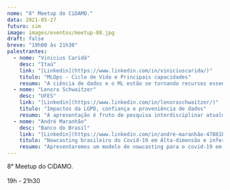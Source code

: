 ```yaml
---
nome: "8° Meetup do CiDAMO."
data: 2021-05-27
futuro: sim
image: images/eventos/meetup-08.jpg
draft: false
breve: "19h00 às 21h30"
palestrantes:
  - nome: "Vinicius Caridá"
    desc: "Itaú"
    link: "[Linkedin](https://www.linkedin.com/in/viniciuscarida/)"
    titulo: "MLOps - Ciclo de Vida e Principais capacidades"
    resumo: "A ciência de dados e o ML estão se tornando recursos essenciais para resolver problemas complexos do mundo real, transformando setores e agregando valor em todos os domínios. Portanto, muitas empresas estão investindo em suas equipes de ciência de dados e recursos de ML para desenvolver modelos preditivos que podem agregar valor aos negócios. Nesse contexto surge a cultura e prática de MLOps. MLOps significa unificar o desenvolvimento de sistemas de ML (Dev) e a operação de sistemas de ML (Ops) com automação e o monitoramento de todos os passos da construção do sistema de ML, inclusive integração, teste, lançamento, implantação e gerenciamento de infraestrutura."
  - nome: "Lenora Schwaitzer"
    desc: "UFES"
    link: "[Linkedin](https://www.linkedin.com/in/lenoraschwaitzer/)"
    titulo: "Impactos da LGPD, confiança e proveniência de dados"
    resumo: "A apresentação é fruto de pesquisa interdisciplinar atualmente em desenvolvimento na área de banco de dados e arquivos. A proposta da palestra é a de, a partir de uma abordagem histórica, jurídica e tecnológica, estabelecer premissas, identificar desafios e levantar hipóteses e caminhos que podem ser percorridos para o tratamento de dados em um ambiente cada vez mais digital e em consonância com a LGPD."
  - nome: "André Maranhão"
    desc: "Banco do Brasil"
    link: "[Linkedin](https://www.linkedin.com/in/andré-maranhão-47881b38/)"
    titulo: "Nowcasting brasileiro do Covid-19 em Alta-dimensão e inferência casual para políticas de Lockdown"
    resumo: "Apresentaremos um modelo de nowcasting para o covid-19 em alta-dimensão para os dados brasileiros e os resultados de um estudo de inferência causal sobre políticas de Lockdown para as UF brasileira"
---
```

8° Meetup do CiDAMO.<br><br>19h - 21h30
